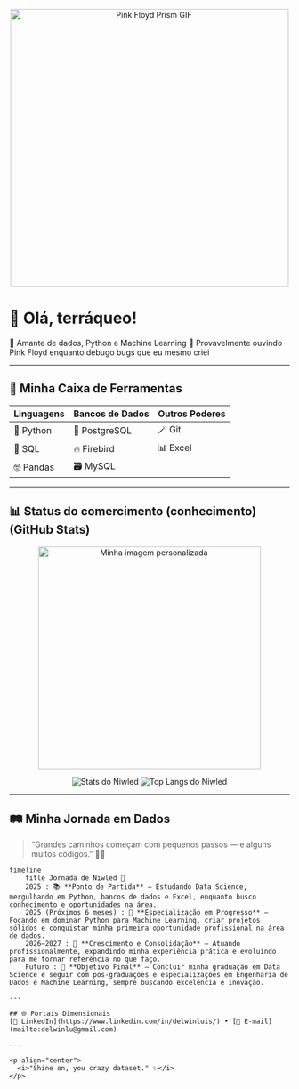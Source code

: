 <!-- Banner GIF estiloso -->
<p align="center">
  <img src="https://media3.giphy.com/media/v1.Y2lkPTc5MGI3NjExeWljamF1aXI1OHc3dXp4aTl6cmMweTI4dm5qcXc3aDE1cDJtMmQweCZlcD12MV9pbnRlcm5hbF9naWZfYnlfaWQmY3Q9Zw/gox3GChzdpFsuBJUAT/giphy.gif" width="500" alt="Pink Floyd Prism GIF">
</p>

# 🌈 Olá, terráqueo!


🐍 Amante de dados, Python e Machine Learning
🎸 Provavelmente ouvindo Pink Floyd enquanto debugo bugs que eu mesmo criei

---

## 🧰 Minha Caixa de Ferramentas

| Linguagens | Bancos de Dados | Outros Poderes |
|-----------|------------------|----------------|
| 🐍 Python | 🐘 PostgreSQL     | 🪄 Git |
| 📝 SQL    | 🔥 Firebird       | 📊 Excel |
| 🤓 Pandas | 🗃️ MySQL      

---

## 📊 Status do comercimento (conhecimento) (GitHub Stats)

<p align="center">
  <img src="https://encrypted-tbn0.gstatic.com/images?q=tbn:ANd9GcTKziLMSfdAE1ye0dMKA0nwhKoykozNt8ffEg&s" width="400" alt="Minha imagem personalizada">
</p>

<p align="center">
  <img src="https://github-readme-stats.vercel.app/api?username=niwled&show_icons=true&theme=tokyonight" alt="Stats do Niwled">
  <img src="https://github-readme-stats.vercel.app/api/top-langs/?username=niwled&layout=compact&theme=tokyonight" alt="Top Langs do Niwled">
</p>

---

## 🛤️ Minha Jornada em Dados

> “Grandes caminhos começam com pequenos passos — e alguns muitos códigos.” 🧠✨

```mermaid
timeline
    title Jornada de Niwled 🚀
    2025 : 📚 **Ponto de Partida** — Estudando Data Science, mergulhando em Python, bancos de dados e Excel, enquanto busco conhecimento e oportunidades na área.
    2025 (Próximos 6 meses) : 🧠 **Especialização em Progresso** — Focando em dominar Python para Machine Learning, criar projetos sólidos e conquistar minha primeira oportunidade profissional na área de dados.
    2026–2027 : 🎯 **Crescimento e Consolidação** — Atuando profissionalmente, expandindo minha experiência prática e evoluindo para me tornar referência no que faço.
    Futuro : 🌟 **Objetivo Final** — Concluir minha graduação em Data Science e seguir com pós-graduações e especializações em Engenharia de Dados e Machine Learning, sempre buscando excelência e inovação.

---

## 🌐 Portais Dimensionais
[💼 LinkedIn](https://www.linkedin.com/in/delwinluis/) • [📧 E-mail](mailto:delwinlu@gmail.com)

---

<p align="center">
  <i>"Shine on, you crazy dataset." ✨</i>
</p>
